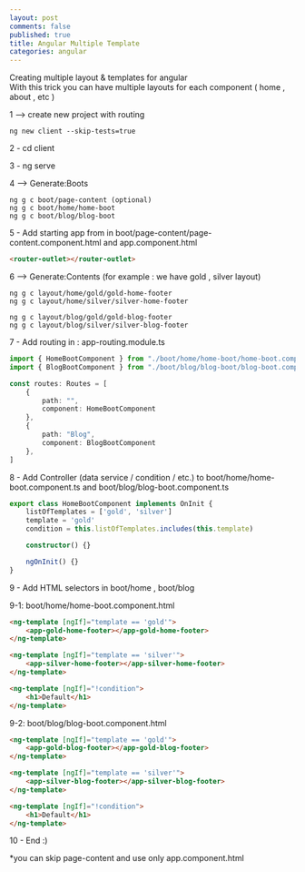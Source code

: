 ```yaml
---
layout: post
comments: false
published: true
title: Angular Multiple Template
categories: angular
---
```

Creating multiple layout & templates for angular    
With this trick you can have multiple layouts for each component ( home , about , etc )    

1 --> create new project with routing
```
ng new client --skip-tests=true
```

2 - cd client

3 - ng serve

4 --> Generate:Boots
```
ng g c boot/page-content (optional)
ng g c boot/home/home-boot
ng g c boot/blog/blog-boot
```

5 - Add starting app from in boot/page-content/page-content.component.html and app.component.html
```html
<router-outlet></router-outlet>
```

6 --> Generate:Contents (for example : we have gold , silver layout)
```
ng g c layout/home/gold/gold-home-footer
ng g c layout/home/silver/silver-home-footer

ng g c layout/blog/gold/gold-blog-footer
ng g c layout/blog/silver/silver-blog-footer
```

7 - Add routing in : app-routing.module.ts
```typescript
import { HomeBootComponent } from "./boot/home/home-boot/home-boot.component"
import { BlogBootComponent } from "./boot/blog/blog-boot/blog-boot.component"

const routes: Routes = [
    {
        path: "",
        component: HomeBootComponent
    },
    {
        path: "Blog",
        component: BlogBootComponent
    },
]
```

8 - Add Controller (data service / condition / etc.) to boot/home/home-boot.component.ts and boot/blog/blog-boot.component.ts
```typescript
export class HomeBootComponent implements OnInit {
    listOfTemplates = ['gold', 'silver']
    template = 'gold'
    condition = this.listOfTemplates.includes(this.template)

    constructor() {}

    ngOnInit() {}
}
```

9 - Add HTML selectors in boot/home , boot/blog

9-1: boot/home/home-boot.component.html
```html
<ng-template [ngIf]="template == 'gold'">
    <app-gold-home-footer></app-gold-home-footer>
</ng-template>

<ng-template [ngIf]="template == 'silver'">
    <app-silver-home-footer></app-silver-home-footer>
</ng-template>

<ng-template [ngIf]="!condition">
    <h1>Default</h1>
</ng-template>
```

9-2: boot/blog/blog-boot.component.html
```html
<ng-template [ngIf]="template == 'gold'">
    <app-gold-blog-footer></app-gold-blog-footer>
</ng-template>

<ng-template [ngIf]="template == 'silver'">
    <app-silver-blog-footer></app-silver-blog-footer>
</ng-template>

<ng-template [ngIf]="!condition">
    <h1>Default</h1>
</ng-template>
```

10 - End :)

*you can skip page-content and use only app.component.html